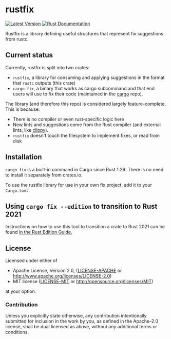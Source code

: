 # rustfix

[![Latest Version](https://img.shields.io/crates/v/rustfix.svg)](https://crates.io/crates/rustfix)
[![Rust Documentation](https://docs.rs/rustfix/badge.svg)](https://docs.rs/rustfix)

Rustfix is a library defining useful structures that represent fix suggestions from rustc.

## Current status

Currently, rustfix is split into two crates:

- `rustfix`, a library for consuming and applying suggestions in the format that `rustc` outputs (this crate)
- `cargo-fix`, a binary that works as cargo subcommand and that end users will use to fix their code (maintained in the [cargo](https://github.com/rust-lang/cargo/blob/master/src/bin/cargo/commands/fix.rs) repo).


The library (and therefore this repo) is considered largely feature-complete. This is because:
* There is no compiler or even rust-specific logic here
* New lints and suggestions come from the Rust compiler (and external lints, like [clippy]).
* `rustfix` doesn't touch the filesystem to implement fixes, or read from disk

[clippy]: https://github.com/rust-lang-nursery/rust-clippy

## Installation

`cargo fix` is a built-in command in Cargo since Rust 1.29. There is no need to install it separately from crates.io.

To use the rustfix library for use in your own fix project, add it to your `Cargo.toml`.

## Using `cargo fix --edition` to transition to Rust 2021

Instructions on how to use this tool to transition a crate to Rust 2021 can be
found [in the Rust Edition Guide.](https://rust-lang-nursery.github.io/edition-guide/editions/transitioning-an-existing-project-to-a-new-edition.html)

## License

Licensed under either of

- Apache License, Version 2.0, ([LICENSE-APACHE](LICENSE-APACHE) or <http://www.apache.org/licenses/LICENSE-2.0>)
- MIT license ([LICENSE-MIT](LICENSE-MIT) or <http://opensource.org/licenses/MIT>)

at your option.

### Contribution

Unless you explicitly state otherwise, any contribution intentionally
submitted for inclusion in the work by you, as defined in the Apache-2.0
license, shall be dual licensed as above, without any additional terms or
conditions.
